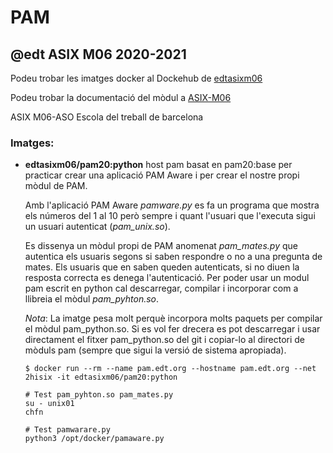 # PAM

## @edt ASIX M06 2020-2021


Podeu trobar les imatges docker al Dockehub de [edtasixm06](https://hub.docker.com/u/edtasixm06/)

Podeu trobar la documentació del mòdul a [ASIX-M06](https://sites.google.com/site/asixm06edt/)

ASIX M06-ASO Escola del treball de barcelona

### Imatges:

* **edtasixm06/pam20:python** host pam basat en pam20:base per practicar crear una aplicació PAM Aware i per 
  crear el nostre propi mòdul de PAM.

  Amb l'aplicació PAM Aware *pamware.py* es fa un programa que mostra els números del 1 al 10 però sempre i quant
  l'usuari que l'executa sigui un usuari autenticat (*pam_unix.so*).

  Es dissenya un mòdul propi de PAM anomenat *pam_mates.py* que autentica els usuaris segons si saben respondre 
  o no a una pregunta de mates. Els usuaris que en saben queden autenticats, si no diuen la resposta correcta
  es denega l'autenticació. Per poder usar un modul pam escrit en python cal descarregar, compilar i incorporar 
  com a llibreia el mòdul *pam_pyhton.so*.

  *Nota*: La imatge pesa molt perquè incorpora molts paquets per compilar el mòdul pam_python.so. Si es vol fer
  drecera es pot descarregar i usar directament el fitxer pam_python.so del git i copiar-lo al directori de mòduls
  pam (sempre que sigui la versió de sistema apropiada).


  ```
  $ docker run --rm --name pam.edt.org --hostname pam.edt.org --net 2hisix -it edtasixm06/pam20:python
 
  # Test pam_pyhton.so pam_mates.py
  su - unix01
  chfn

  # Test pamwarare.py
  python3 /opt/docker/pamaware.py
 
  ```

